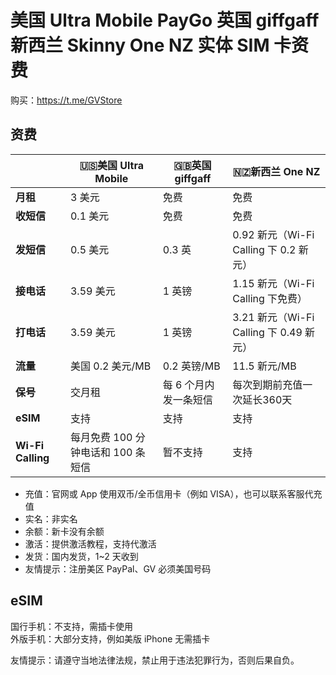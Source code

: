 # 美国 Ultra Mobile PayGo 英国 giffgaff 新西兰 Skinny One NZ 实体 SIM 卡资费

购买：https://t.me/GVStore

## 资费

|   |  🇺🇸美国 Ultra Mobile | 🇬🇧英国 giffgaff| 🇳🇿新西兰 One NZ|
|  ----  | ----  |----  | ----  | 
|  **月租**  | 3 美元 |免费  | 免费|
|  **收短信**|   0.1 美元   |免费  | 免费 |
|  **发短信** |   0.5 美元   |0.3 英 | 0.92 新元（Wi-Fi Calling 下 0.2 新元）|
| **接电话** | 3.59 美元    |1 英镑  |1.15 新元（Wi-Fi Calling 下免费） |
| **打电话** | 3.59 美元    |1 英镑  |3.21 新元（Wi-Fi Calling 下 0.49 新元）|
|**流量**|美国 0.2 美元/MB|0.2 英镑/MB|11.5 新元/MB|
|**保号**|交月租|每 6 个月内发一条短信|每次到期前充值一次延长360天|
|**eSIM**|支持|支持|支持|
|**Wi-Fi Calling**|每月免费 100 分钟电话和 100 条短信|暂不支持|支持|

- 充值：官网或 App 使用双币/全币信用卡（例如 VISA），也可以联系客服代充值
- 实名：非实名
- 余额：新卡没有余额
- 激活：提供激活教程，支持代激活
- 发货：国内发货，1~2 天收到
- 友情提示：注册美区 PayPal、GV 必须美国号码

## eSIM
国行手机：不支持，需插卡使用\
外版手机：大部分支持，例如美版 iPhone 无需插卡



友情提示：请遵守当地法律法规，禁止用于违法犯罪行为，否则后果自负。
